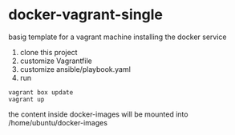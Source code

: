 # docker-vagrant-single
basig template for a vagrant machine installing the docker service

1. clone this project
2. customize Vagrantfile
3. customize ansible/playbook.yaml
4. run

```
vagrant box update
vagrant up
```

the content inside docker-images will be mounted into /home/ubuntu/docker-images
